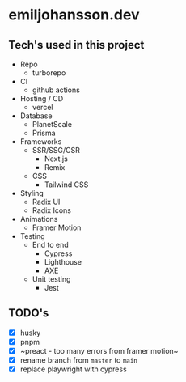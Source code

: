 # emiljohansson.dev

## Tech's used in this project

* Repo
  * turborepo
* CI
  * github actions
* Hosting / CD
  * vercel
* Database
  * PlanetScale
  * Prisma
* Frameworks
  * SSR/SSG/CSR
    * Next.js
    * Remix
  * CSS
    * Tailwind CSS
* Styling
  * Radix UI
  * Radix Icons
* Animations
  * Framer Motion
* Testing
  * End to end
    * Cypress
    * Lighthouse
    * AXE
  * Unit testing
    * Jest

## TODO's

- [x] husky
- [x] pnpm
- [x] ~preact - too many errors from framer motion~
- [x] rename branch from `master` to `main`
- [x] replace playwright with cypress
